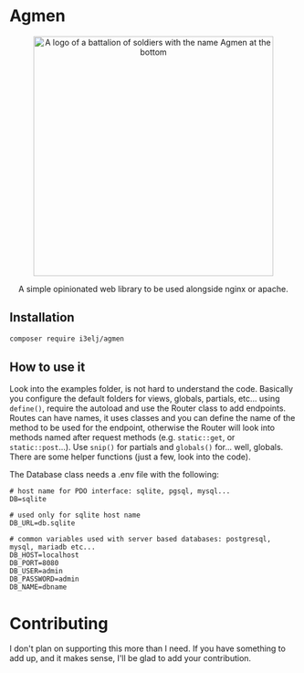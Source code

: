 # Agmen
<p align="center">
  <img src="./assets/logo.png" alt="A logo of a battalion of soldiers with the name Agmen at the bottom" width="420"/>
</p>

<p align="center">A simple opinionated web library to be used alongside nginx or apache.</p>

## Installation
```bash
composer require i3elj/agmen
```

## How to use it
Look into the examples folder, is not hard to understand the code. Basically you configure the default folders for views, globals, partials, etc... using `define()`, require the autoload and use the Router class to add endpoints. Routes can have names, it uses classes and you can define the name of the method to be used for the endpoint, otherwise the Router will look into methods named after request methods (e.g. `static::get`, or `static::post`...). Use `snip()` for partials and `globals()` for... well, globals. There are some helper functions (just a few, look into the code).

The Database class needs a .env file with the following:

```env
# host name for PDO interface: sqlite, pgsql, mysql...
DB=sqlite

# used only for sqlite host name
DB_URL=db.sqlite

# common variables used with server based databases: postgresql, mysql, mariadb etc...
DB_HOST=localhost
DB_PORT=8080
DB_USER=admin
DB_PASSWORD=admin
DB_NAME=dbname
```

# Contributing
I don't plan on supporting this more than I need. If you have something to add up, and it makes sense, I'll be glad to add your contribution.
